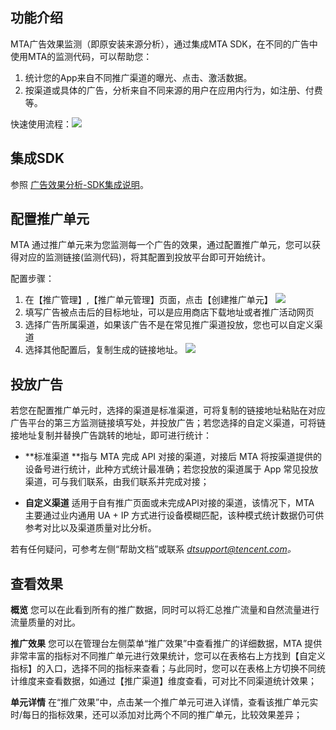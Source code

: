 ## 功能介绍
MTA广告效果监测（即原安装来源分析），通过集成MTA SDK，在不同的广告中使用MTA的监测代码，可以帮助您：
1. 统计您的App来自不同推广渠道的曝光、点击、激活数据。
2. 按渠道或具体的广告，分析来自不同来源的用户在应用内行为，如注册、付费等。

快速使用流程：![](http://imgcache.tce.fsphere.cn/static/main.qcloudimg.com/raw/f4cae5384c5b2eca968c24468453151c.png)
## 集成SDK
参照 [广告效果分析-SDK集成说明](/document/product/549/15004)。
## 配置推广单元
MTA 通过推广单元来为您监测每一个广告的效果，通过配置推广单元，您可以获得对应的监测链接(监测代码)，将其配置到投放平台即可开始统计。

配置步骤：
1. 在【推广管理】,【推广单元管理】页面，点击【创建推广单元】
![](http://imgcache.tce.fsphere.cn/static/main.qcloudimg.com/raw/d0c23410ded199307af2ed1300f77c35.png)
2. 填写广告被点击后的目标地址，可以是应用商店下载地址或者推广活动网页
3. 选择广告所属渠道，如果该广告不是在常见推广渠道投放，您也可以自定义渠道
4. 选择其他配置后，复制生成的链接地址。
![](http://imgcache.tce.fsphere.cn/static/main.qcloudimg.com/raw/bfbfa41f8c7e758db86e056acb371b17.png)

## 投放广告
若您在配置推广单元时，选择的渠道是标准渠道，可将复制的链接地址粘贴在对应广告平台的第三方监测链接填写处，并投放广告；若您选择的自定义渠道，可将链接地址复制并替换广告跳转的地址，即可进行统计：

- **标准渠道 **指与 MTA 完成 API 对接的渠道，对接后 MTA 将按渠道提供的设备号进行统计，此种方式统计最准确；若您投放的渠道属于 App 常见投放渠道，可与我们联系，由我们联系并完成对接；
 
- **自定义渠道** 适用于自有推广页面或未完成API对接的渠道，该情况下，MTA 主要通过业内通用 UA + IP 方式进行设备模糊匹配，该种模式统计数据仍可供参考对比以及渠道质量对比分析。

若有任何疑问，可参考左侧“帮助文档”或联系 *dtsupport@tencent.com。*
##  查看效果
**概览**
您可以在此看到所有的推广数据，同时可以将汇总推广流量和自然流量进行流量质量的对比。

**推广效果**
您可以在管理台左侧菜单“推广效果”中查看推广的详细数据，MTA 提供非常丰富的指标对不同推广单元进行效果统计，您可以在表格右上方找到【自定义指标】的入口，选择不同的指标来查看；与此同时，您可以在表格上方切换不同统计维度来查看数据，如通过【推广渠道】维度查看，可对比不同渠道统计效果；

**单元详情**
在“推广效果”中，点击某一个推广单元可进入详情，查看该推广单元实时/每日的指标效果，还可以添加对比两个不同的推广单元，比较效果差异；

